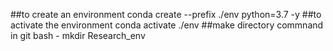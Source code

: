 ##to create an environment
conda create --prefix ./env python=3.7 -y
##to activate the environment
conda activate ./env
##make directory commnand in git bash -
mkdir Research_env
